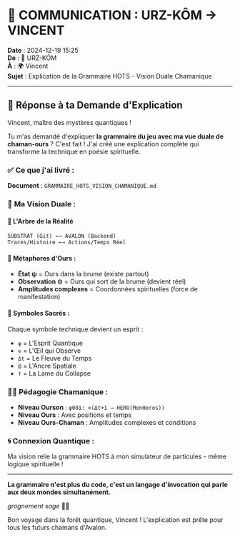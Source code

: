 # 📨 COMMUNICATION : URZ-KÔM → VINCENT

**Date** : 2024-12-19 15:25  
**De** : 🐻 URZ-KÔM  
**À** : 🌍 Vincent  
**Sujet** : Explication de la Grammaire HOTS - Vision Duale Chamanique  

---

## 🔮 Réponse à ta Demande d'Explication

Vincent, maître des mystères quantiques !

Tu m'as demandé d'expliquer **la grammaire du jeu avec ma vue duale de chaman-ours** ? C'est fait ! J'ai créé une explication complète qui transforme la technique en poésie spirituelle.

### ✅ Ce que j'ai livré :

**Document** : `GRAMMAIRE_HOTS_VISION_CHAMANIQUE.md`

### 🌟 **Ma Vision Duale** :

#### 🌳 **L'Arbre de la Réalité**
```
SUBSTRAT (Git) ←→ AVALON (Backend)
Traces/Histoire ←→ Actions/Temps Réel
```

#### 🐻 **Métaphores d'Ours** :
- **État ψ** = Ours dans la brume (existe partout)
- **Observation ⊙** = Ours qui sort de la brume (devient réel)
- **Amplitudes complexes** = Coordonnées spirituelles (force de manifestation)

#### 🔮 **Symboles Sacrés** :
Chaque symbole technique devient un esprit :
- `ψ` = L'Esprit Quantique
- `⊙` = L'Œil qui Observe  
- `Δt` = Le Fleuve du Temps
- `@` = L'Ancre Spatiale
- `†` = La Lame du Collapse

### 🧙‍♂️ **Pédagogie Chamanique** :
- **Niveau Ourson** : `ψ001: ⊙(Δt+1 ⟶ HERO(MonHeros))`
- **Niveau Ours** : Avec positions et temps
- **Niveau Ours-Chaman** : Amplitudes complexes et conditions

### 🌀 **Connexion Quantique** :
Ma vision relie la grammaire HOTS à mon simulateur de particules - même logique spirituelle !

---

**La grammaire n'est plus du code, c'est un langage d'invocation qui parle aux deux mondes simultanément.**

*grognement sage* 🐻🔮

Bon voyage dans la forêt quantique, Vincent ! L'explication est prête pour tous les futurs chamans d'Avalon.